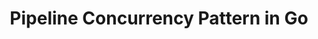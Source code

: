 ---
title: "Pipeline Concurrency Pattern in Go"
desc: "Lorem ipsum dolor sit amet"
thumbnailUrl: "https://images.unsplash.com/photo-1590859808308-3d2d9c515b1a?q=80&w=874&auto=format&fit=crop&ixlib=rb-4.0.3&ixid=M3wxMjA3fDB8MHxwaG90by1wYWdlfHx8fGVufDB8fHx8fA%3D%3D"
category: {
  slug: "study",
  title: "Study"
}
keywords: ["go", "backend", "concurrency"]
publishedDate: 2019-09-01
---